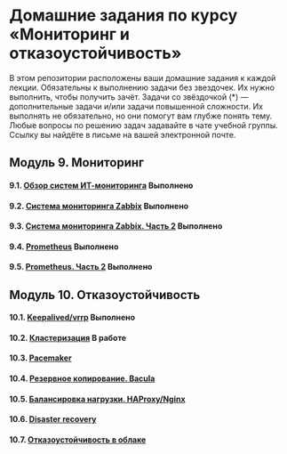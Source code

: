 # Домашние задания по курсу «Мониторинг и отказоустойчивость»
В этом репозитории расположены ваши домашние задания к каждой лекции. 
Обязательны к выполнению задачи без звездочек. Их нужно выполнить, чтобы получить зачёт.
Задачи со звёздочкой (*) — дополнительные задачи и/или задачи повышенной сложности. Их выполнять не обязательно, но они помогут вам глубже понять тему.
Любые вопросы по решению задач задавайте в чате учебной группы. Ссылку вы найдёте в письме на вашей электронной почте.
## Модуль 9. Мониторинг

#### 9.1. [Обзор систем ИТ-мониторинга](9-01.md) Выполнено
#### 9.2. [Система мониторинга Zabbix](9-02.md) Выполнено
#### 9.3. [Система мониторинга Zabbix. Часть 2](9-03.md) Выполнено
#### 9.4. [Prometheus](9-04.md) Выполнено
#### 9.5. [Prometheus. Часть 2](9-05.md) Выполнено
## Модуль 10. Отказоустойчивость
#### 10.1. [Keepalived/vrrp](10-01.md) Выполнено
#### 10.2. [Кластеризация](10-02.md) В работе
#### 10.3. [Pacemaker](10-03.md)
#### 10.4. [Резервное копирование. Bacula](10-04.md)
#### 10.5. [Балансировка нагрузки. HAProxy/Nginx](10-05.md)
#### 10.6. [Disaster recovery](10-06.md)
#### 10.7. [Отказоустойчивость в облаке](10-07.md)

